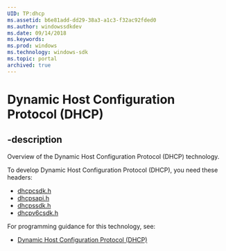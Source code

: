 ```yaml
---
UID: TP:dhcp
ms.assetid: b6e81add-dd29-38a3-a1c3-f32ac92fded0
ms.author: windowssdkdev
ms.date: 09/14/2018
ms.keywords: 
ms.prod: windows
ms.technology: windows-sdk
ms.topic: portal
archived: true
---
```


# Dynamic Host Configuration Protocol (DHCP)

## -description

Overview of the Dynamic Host Configuration Protocol (DHCP) technology.

To develop Dynamic Host Configuration Protocol (DHCP), you need these headers:

 * [dhcpcsdk.h](../dhcpcsdk/index.md)
 * [dhcpsapi.h](../dhcpsapi/index.md)
 * [dhcpssdk.h](../dhcpssdk/index.md)
 * [dhcpv6csdk.h](../dhcpv6csdk/index.md)

For programming guidance for this technology, see:
* [Dynamic Host Configuration Protocol (DHCP)](/previous-versions/windows/desktop/dhcp)

